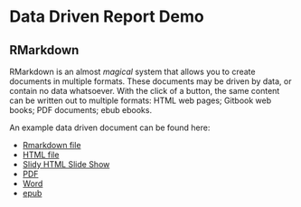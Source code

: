 # Data Driven Report Demo

## RMarkdown

RMarkdown is an almost *magical* system that allows you to create documents in multiple formats. These documents may be driven by data, or contain no data whatsoever. With the click of a button, the same content can be written out to multiple formats: HTML web pages; Gitbook web books; PDF documents; ebub ebooks.

An example data driven document can be found here:

* [Rmarkdown file](https://github.com/agrogan1/dataviz/blob/master/data-driven-report-demo/data-driven-report-demo.Rmd)
* [HTML file](data-driven-report-demo.html)
* [Slidy HTML Slide Show](data-driven-report-demo-slidy.html)
* [PDF](data-driven-report-demo.pdf)
* [Word](data-driven-report-demo.docx)
* [epub](data-driven-report-demo.epub)


